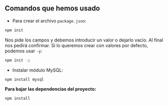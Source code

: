 ## Comandos que hemos usado

- Para crear el archivo `package.json`:

```bash
npm init
```

Nos pide los campos y debemos introducir un valor o dejarlo vacío. Al final nos pedirá confirmar.
Si lo queremos crear con valores por defecto, podemos usar `-y`:

```bash
npm init -y
```

- Instalar módulo MySQL:
  
```bash
npm install mysql
```

**Para bajar las dependencias del proyecto:**

```bash
npm install
```
